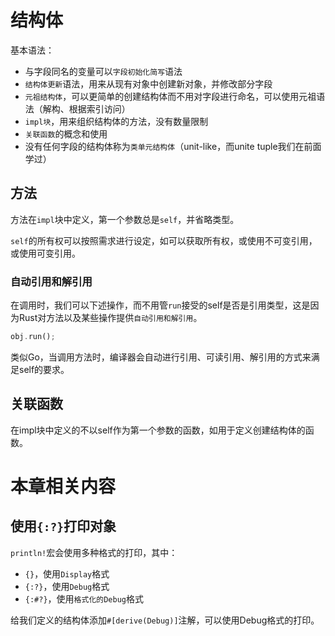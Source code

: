 # 结构体


基本语法：
- 与字段同名的变量可以`字段初始化简写`语法
- `结构体更新`语法，用来从现有对象中创建新对象，并修改部分字段
- `元祖结构体`，可以更简单的创建结构体而不用对字段进行命名，可以使用元祖语法（解构、根据索引访问）
- `impl块`，用来组织结构体的方法，没有数量限制
- `关联函数`的概念和使用
- 没有任何字段的结构体称为`类单元结构体`（unit-like，而unite tuple我们在前面学过）

## 方法
方法在`impl`块中定义，第一个参数总是`self`，并省略类型。

`self`的所有权可以按照需求进行设定，如可以获取所有权，或使用不可变引用，或使用可变引用。

### 自动引用和解引用
在调用时，我们可以下述操作，而不用管`run`接受的self是否是引用类型，这是因为Rust对方法以及某些操作提供`自动引用和解引用`。
```rust
obj.run();
```
类似Go，当调用方法时，编译器会自动进行引用、可读引用、解引用的方式来满足self的要求。

## 关联函数
在impl块中定义的不以self作为第一个参数的函数，如用于定义创建结构体的函数。

# 本章相关内容
## 使用`{:?}`打印对象

`println!`宏会使用多种格式的打印，其中：

- `{}`，使用`Display`格式
- `{:?}`，使用`Debug`格式
- `{:#?}`，使用`格式化的Debug`格式

给我们定义的结构体添加`#[derive(Debug)]`注解，可以使用Debug格式的打印。